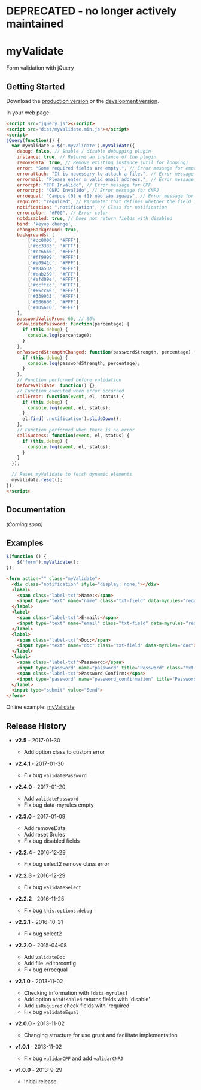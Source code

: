 # **DEPRECATED** - no longer actively maintained

# myValidate

Form validation with jQuery

## Getting Started
Download the [production version][min] or the [development version][max].

[min]: https://raw.github.com/jonasmello/myValidate/master/dist/myValidate.min.js
[max]: https://raw.github.com/jonasmello/myValidate/master/dist/myValidate.js
[example]: http://ekg.com.br/myValidate/

In your web page:

```html
<script src="jquery.js"></script>
<script src="dist/myValidate.min.js"></script>
<script>
jQuery(function($) {
  var myvalidate = $('.myValidate').myValidate({
    debug: false, // Enable / disable debugging plugin
    instance: true, // Returns an instance of the plugin
    removeData: true, // Remove existing instance (util for looping)
    error: "Some required fields are empty.", // Error message for empty field
    errorattach: "It is necessary to attach a file.", // Error message for file
    errormail: "Please enter a valid email address.", // Error message for email
    errorcpf: "CPF Inválido", // Error message for CPF
    errorcnpj: "CNPJ Inválido", // Error message for CNPJ
    erroequal: "Campos {0} e {1} não são iguais", // Error message for equal fields
    required: "required", // Parameter that defines whether the field is required
    notification: ".notification", // Class for notification
    errorcolor: "#F00", // Error color
    notdisabled: true, // Does not return fields with disabled
    bind: 'keyup change',
    changeBackground: true,
    backgrounds: [
        ['#cc0000', '#FFF'],
        ['#cc3333', '#FFF'],
        ['#cc6666', '#FFF'],
        ['#ff9999', '#FFF'],
        ['#e0941c', '#FFF'],
        ['#e8a53a', '#FFF'],
        ['#eab259', '#FFF'],
        ['#efd09e', '#FFF'],
        ['#ccffcc', '#FFF'],
        ['#66cc66', '#FFF'],
        ['#339933', '#FFF'],
        ['#006600', '#FFF'],
        ['#105610', '#FFF']
    ],
    passwordValidFrom: 60, // 60%
    onValidatePassword: function(percentage) {
      if (this.debug) {
        console.log(percentage);
      }
    },
    onPasswordStrengthChanged: function(passwordStrength, percentage) {
      if (this.debug) {
        console.log(passwordStrength, percentage);
      }
    },
    // Function performed before validation
    beforeValidate: function() {},
    // Function executed when error occurred
    callError: function(event, el, status) {
      if (this.debug) {
        console.log(event, el, status);
      }
      el.find('.notification').slideDown();
    },
    // Function performed when there is no error
    callSuccess: function(event, el, status) {
      if (this.debug) {
        console.log(event, el, status);
      }
    }
  });

  // Reset myValidate to fetch dynamic elements
  myvalidate.reset();
});
</script>
```

## Documentation
_(Coming soon)_

## Examples
```javascript
$(function () {
    $('form').myValidate();
});
```
```html
<form action="" class="myValidate">
  <div class="notification" style="display: none;"></div>
  <label>
    <span class="label-txt">Name:</span>
    <input type="text" name="name" class="txt-field" data-myrules="required">
  </label>
  <label>
    <span class="label-txt">E-mail:</span>
    <input type="text" name="email" class="txt-field" data-myrules="required|email">
  </label>
  <label>
    <span class="label-txt">Doc:</span>
    <input type="text" name="doc" class="txt-field" data-myrules="doc">
  </label>
  <label>
    <span class="label-txt">Password:</span>
    <input type="password" name="password" title="Password" class="txt-field" data-myrules="required">
    <span class="label-txt">Password Confirm:</span>
    <input type="password" name="password_confirmation" title="Password Confirm" class="txt-field" data-myrules="required|equal[password]">
  </label>
  <input type="submit" value="Send">
</form>
```

Online example: [myValidate][example]

## Release History

* **v2.5** - 2017-01-30
   - Add option class to custom error

* **v2.4.1** - 2017-01-30
   - Fix bug ```validatePassword```

* **v2.4.0** - 2017-01-20
   - Add ```validatePassword```
   - Fix bug data-myrules empty

* **v2.3.0** - 2017-01-09
   - Add removeData
   - Add reset $rules
   - Fix bug disabled fields

* **v2.2.4** - 2016-12-29
   - Fix bug select2 remove class error

* **v2.2.3** - 2016-12-29
   - Fix bug ```validateSelect```

* **v2.2.2** - 2016-11-25
   - Fix bug ```this.options.debug```

* **v2.2.1** - 2016-10-31
   - Fix bug select2

* **v2.2.0** - 2015-04-08
   - Add ```validateDoc```
   - Add file .editorconfig
   - Fix bug erroequal

* **v2.1.0** - 2013-11-02
   - Checking information with ```[data-myrules]```
   - Add option ```notdisabled``` returns fields with 'disable'
   - Add ```isRequired``` check fields with 'required'
   - Fix bug ```validateEqual```

* **v2.0.0** - 2013-11-02
   - Changing structure for use grunt and facilitate implementation

* **v1.0.1** - 2013-11-02
   - Fix bug ```validarCPF``` and add ```validarCNPJ```

* **v1.0.0** - 2013-9-29
   - Initial release.
